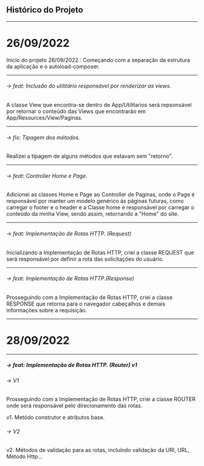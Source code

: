 ## Histórico do Projeto
<hr>

# 26/09/2022
Inicio do projeto 26/09/2022 : Começando com a separação da estrutura da aplicação e o autoload-composer.

<hr>

###### -> feat: Inclusão do utilitário responsável por renderizar as views.<br>

A classe View que encontra-se dentro de App/Utilitarios será repsonsável por retornar o conteúdo das Views que encontrarão em App/Resources/View/Paginas.
<hr>

 ###### -> fix: Tipagem dos métodos.<br>

Realizei a tipagem de alguns métodos que estavam sem "retorno".
<hr>

###### -> feat: Controller Home e Page.

Adicionei as classes Home e Page ao Controller de Paginas, onde o Page é responsável por manter um modelo genérico ás páginas futuras, como carregar o footer e o header e a Classe home é responsável por carregar o conteúdo da minha View, sendo assim, retornando a "Home" do site.<br>
<hr>

###### -> feat: Implementação de Rotas HTTP. (Request)

Inicializando a Implementação de Rotas HTTP, criei a classe REQUEST que será responsável por definir a rota das solicitações do usuário.
<hr>

###### -> feat: Implementação de Rotas HTTP.(Response)

Prosseguindo com a Implementação de Rotas HTTP, criei a classe RESPONSE que retorna para o navegador cabeçalhos e demais informações sobre a requisição.
<hr>

# 28/09/2022

<hr>

##### -> feat: Implementação de Rotas HTTP.  (Router) v1

###### -> V1
Prosseguindo com a Implementação de Rotas HTTP, criei a classe ROUTER onde será responsável pelo direcionamento das rotas.

v1. Metódo construtor e atributos base.

###### -> V2

v2. Métodos de validação para as rotas, incluíndo validação da URI, URL, Método Http...
